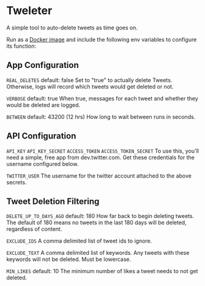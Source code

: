 # Tweleter

A simple tool to auto-delete tweets as time goes on.

Run as a [Docker image](https://hub.docker.com/r/joevgreathead/tweleter) and include the following env variables to configure its function:

## App Configuration

`REAL_DELETES`
default: false
Set to "true" to actually delete Tweets. Otherwise, logs will record which tweets would get deleted or not.

`VERBOSE`
default: true
When true, messages for each tweet and whether they would be deleted are logged.

`BETWEEN`
default: 43200 (12 hrs)
How long to wait between runs in seconds. 

## API Configuration

`API_KEY`
`API_KEY_SECRET`
`ACCESS_TOKEN`
`ACCESS_TOKEN_SECRET`
To use this, you'll need a simple, free app from dev.twitter.com. Get these credentials for the username configured below.

`TWITTER_USER`
The username for the twitter account attached to the above secrets.

## Tweet Deletion Filtering

`DELETE_UP_TO_DAYS_AGO`
default: 180
How far back to begin deleting tweets. The default of 180 means no tweets in the last 180 days will be deleted, regardless of content.

`EXCLUDE_IDS`
A comma delimited list of tweet ids to ignore.

`EXCLUDE_TEXT`
A comma delimited list of keywords. Any tweets with these keywords will not be deleted. Must be lowercase.

`MIN_LIKES`
default: 10
The minimum number of likes a tweet needs to not get deleted.
